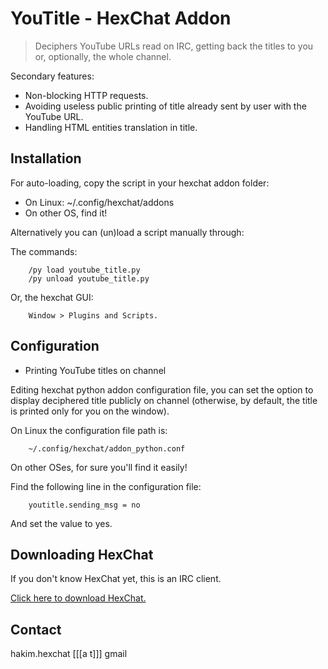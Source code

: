 # YouTitle - HexChat Addon #

> Deciphers YouTube URLs read on IRC, getting back the titles to you or, optionally, the whole channel.

Secondary features:
- Non-blocking HTTP requests.
- Avoiding useless public printing of title already sent by user with the YouTube URL.
- Handling HTML entities translation in title.

## Installation ##

For auto-loading, copy the script in your hexchat addon folder:

+ On Linux: ~/.config/hexchat/addons 
+ On other OS, find it!

Alternatively you can (un)load a script manually through:

The commands:
 
		/py load youtube_title.py
		/py unload youtube_title.py
 
 Or, the hexchat GUI: 
 
		Window > Plugins and Scripts.

## Configuration ##

* Printing YouTube titles on channel

Editing hexchat python addon configuration file, you can set the option to display deciphered title publicly on channel (otherwise, by default, the title is printed only for you on the window).

On Linux the configuration file path is: 

		~/.config/hexchat/addon_python.conf
		
On other OSes, for sure you'll find it easily!

Find the following line in the configuration file:

		youtitle.sending_msg = no

And set the value to yes.

## Downloading HexChat ##

If you don't know HexChat yet, this is an IRC client.

[Click here to download HexChat.](https://hexchat.github.io/downloads.html)

## Contact ##

hakim.hexchat 
[[[a t]]] gmail

